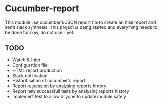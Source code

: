 # Cucumber-report
This module use cucumber's JSON report file to create an html report and send slack synthesis.
This project is being started and everything needs to be done for now, do not use it yet.

## TODO
- Watch & linter
- Configuration file
- HTML report production
- Slack notification
- Historification of cucumber's report
- Report regression by analysing reports history
- Report new successfull tests by analysing reports history
- Implement test to allow anyone to update module safely